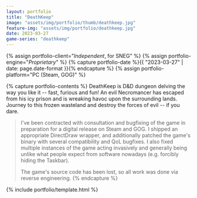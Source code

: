 ```yaml
---
layout: portfolio
title: "DeathKeep"
image: "assets/img/portfolio/thumb/deathkeep.jpg"
feature-img: "assets/img/portfolio/deathkeep.jpg"
date: 2023-03-27
game-series: "deathkeep"
---
```


{% assign portfolio-client="*Independent*, for SNEG" %}
{% assign portfolio-engine="*Proprietary*" %}
{% capture portfolio-date %}{{ "2023-03-27" | date: page.date-format }}{% endcapture %}
{% assign portfolio-platform="PC (Steam, GOG)" %}

{% capture portfolio-contents %}
DeathKeep is D&D dungeon delving the way you like it -- fast, furious and fun! An evil Necromancer has escaped from his icy prison
and is wreaking havoc upon the surrounding lands. Journey to this frozen wasteland and destroy the forces of evil -- if you dare.

> I've been contracted with consultation and bugfixing of the game in preparation for a digital release on Steam and GOG.
> I shipped an appropriate DirectDraw wrapper, and additionally patched the game's binary with several compatibility and QoL bugfixes.
> I also fixed multiple instances of the game acting invasively and generally being unlike what people expect from software
> nowadays (e.g. forcibly hiding the Taskbar).
>
> The game's source code has been lost, so all work was done via reverse engineering.
{% endcapture %}

{% include portfolio/template.html %}
